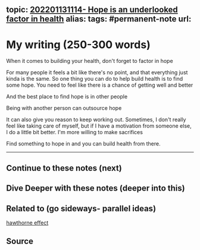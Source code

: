 topic: [202201131114- Hope is an underlooked factor in health](.md)
alias: 
tags: #permanent-note
url: 
---

# My writing (250-300 words)

When it comes to building your health, don't forget to factor in hope

For many people it feels a bit like there's no point, and that everything just kinda is the same. So one thing you can do to help build health is to find some hope. You need to feel like there is a chance of getting well and better

And the best place to find hope is in other people

Being with another person can outsource hope

It can also give you reason to keep working out. Sometimes, I don't really feel like taking care of myself, but if I have a motivation from someone else, I do a little bit better. I'm more willing to make sacrifices

Find something to hope in and you can build health from there.

---
## Continue to these notes (next)
		
## Dive Deeper with these notes (deeper into this)
		
## Related to (go sideways- parallel ideas)
[hawthorne effect](hawthorne%20effect.md)
	
## Source